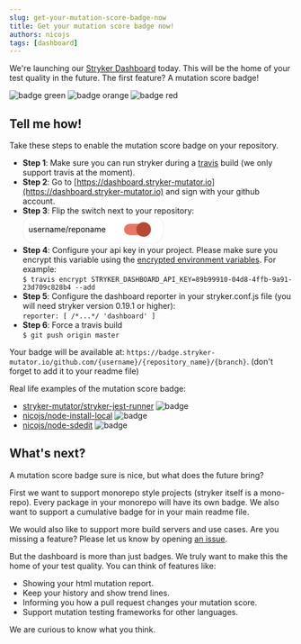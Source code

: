 ```yaml
---
slug: get-your-mutation-score-badge-now
title: Get your mutation score badge now!
authors: nicojs
tags: [dashboard]
---
```


We're launching our [Stryker Dashboard](https://dashboard.stryker-mutator.io) today.
This will be the home of your test quality in the future.
The first feature? A mutation score badge!

![badge green](https://img.shields.io/badge/mutation%20score-82.3-green.svg)
![badge orange](https://img.shields.io/badge/mutation%20score-72.3-orange.svg)
![badge red](https://img.shields.io/badge/mutation%20score-59.6-red.svg)

<!--truncate-->

## Tell me how!

Take these steps to enable the mutation score badge on your repository.

- **Step 1**: Make sure you can run stryker during a [travis](https://travis-ci.org) build (we only support travis at the moment).
- **Step 2**: Go to [https://dashboard.stryker-mutator.io](https://dashboard.stryker-mutator.io) and sign with your github account.
- **Step 3**: Flip the switch next to your repository:
  <svg _ngcontent-c6="" height="50" width="250" xmlns="http://www.w3.org/2000/svg">
  <g _ngcontent-c6="">
  <title _ngcontent-c6="">background</title>
  <rect _ngcontent-c6="" x="0" y="0" width="250" height="50" ry="20" rx="20" fill="#fff" r="50" stroke="#E7E8E6" strokeWidth="1.5"></rect>
  </g>
  <g _ngcontent-c6="">
  <title _ngcontent-c6="">Switch</title>
  <text _ngcontent-c6="" textAnchor="start" x="10" y="30">username/reponame</text>
  <rect _ngcontent-c6="" fill="#E77964" height="20" rx="10" ry="50" width="45" x="180" y="15"></rect>
  <circle _ngcontent-c6="" cx="215" cy="25" fill="#b74934" r="13"></circle>
  </g>
  </svg>
- **Step 4**: Configure your api key in your project. Please make sure you encrypt this variable using the [encrypted environment variables](https://docs.travis-ci.com/user/environment-variables/#Encrypting-environment-variables).
  For example:  
  `$ travis encrypt STRYKER_DASHBOARD_API_KEY=89b99910-04d8-4ffb-9a91-23d709c828b4 --add`
- **Step 5**: Configure the dashboard reporter in your stryker.conf.js file (you will need stryker version 0.19.1 or higher):  
  `reporter: [ /*...*/ 'dashboard' ]`
- **Step 6**: Force a travis build  
  `$ git push origin master`

Your badge will be available at: `https://badge.stryker-mutator.io/github.com/{username}/{repository_name}/{branch}`.
(don't forget to add it to your readme file)

Real life examples of the mutation score badge:

- [stryker-mutator/stryker-jest-runner](https://github.com/stryker-mutator/stryker-jest-runner#readme) ![badge](https://badge.stryker-mutator.io/github.com/stryker-mutator/stryker-jest-runner/master)
- [nicojs/node-install-local](https://github.com/nicojs/node-install-local#readme) ![badge](https://badge.stryker-mutator.io/github.com/nicojs/node-install-local/master)
- [nicojs/node-sdedit](https://github.com/nicojs/node-sdedit#readme) ![badge](https://badge.stryker-mutator.io/github.com/nicojs/node-sdedit/master)

## What's next?

A mutation score badge sure is nice, but what does the future bring?

First we want to support monorepo style projects (stryker itself is a mono-repo). Every package in your monorepo will have its own badge.
We also want to support a cumulative badge for in your main readme file.

We would also like to support more build servers and use cases. Are you missing a feature?
Please let us know by opening [an issue](https://github.com/stryker-mutator/stryker-dashboard/issues/new).

But the dashboard is more than just badges. We truly want to make this the home of your test quality.
You can think of features like:

- Showing your html mutation report.
- Keep your history and show trend lines.
- Informing you how a pull request changes your mutation score.
- Support mutation testing frameworks for other languages.

We are curious to know what you think.

